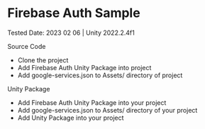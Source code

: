 # Firebase Auth Sample 
 Tested Date: 2023 02 06 | Unity 2022.2.4f1

Source Code
- Clone the project
- Add Firebase Auth Unity Package into project
- Add google-services.json to Assets/ directory of project

Unity Package
- Add Firebase Auth Unity Package into your project
- Add google-services.json to Assets/ directory of your project
- Add Unity Package into your project
